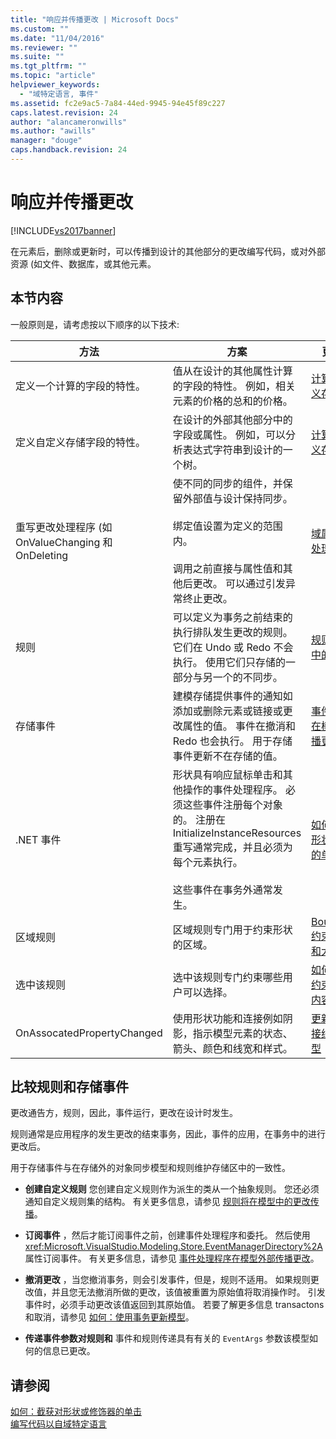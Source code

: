```yaml
---
title: "响应并传播更改 | Microsoft Docs"
ms.custom: ""
ms.date: "11/04/2016"
ms.reviewer: ""
ms.suite: ""
ms.tgt_pltfrm: ""
ms.topic: "article"
helpviewer_keywords: 
  - "域特定语言, 事件"
ms.assetid: fc2e9ac5-7a84-44ed-9945-94e45f89c227
caps.latest.revision: 24
author: "alancameronwills"
ms.author: "awills"
manager: "douge"
caps.handback.revision: 24
---
```

# 响应并传播更改
[!INCLUDE[vs2017banner](../code-quality/includes/vs2017banner.md)]

在元素后，删除或更新时，可以传播到设计的其他部分的更改编写代码，或对外部资源 \(如文件、数据库，或其他元素。  
  
## 本节内容  
 一般原则是，请考虑按以下顺序的以下技术:  
  
|方法|方案|更多信息|  
|--------|--------|----------|  
|定义一个计算的字段的特性。|值从在设计的其他属性计算的字段的特性。  例如，相关元素的价格的总和的价格。|[计算的和自定义存储属性](../modeling/calculated-and-custom-storage-properties.md)|  
|定义自定义存储字段的特性。|在设计的外部其他部分中的字段或属性。  例如，可以分析表达式字符串到设计的一个树。|[计算的和自定义存储属性](../modeling/calculated-and-custom-storage-properties.md)|  
|重写更改处理程序 \(如 OnValueChanging 和 OnDeleting|使不同的同步的组件，并保留外部值与设计保持同步。<br /><br /> 绑定值设置为定义的范围内。<br /><br /> 调用之前直接与属性值和其他后更改。  可以通过引发异常终止更改。|[域属性值更改处理程序](../modeling/domain-property-value-change-handlers.md)|  
|规则|可以定义为事务之前结束的执行排队发生更改的规则。  它们在 Undo 或 Redo 不会执行。  使用它们只存储的一部分与另一个的不同步。|[规则将在模型中的更改传播](../modeling/rules-propagate-changes-within-the-model.md)|  
|存储事件|建模存储提供事件的通知如添加或删除元素或链接或更改属性的值。  事件在撤消和 Redo 也会执行。  用于存储事件更新不在存储的值。|[事件处理程序在模型外部传播更改](../modeling/event-handlers-propagate-changes-outside-the-model.md)|  
|.NET 事件|形状具有响应鼠标单击和其他操作的事件处理程序。  必须这些事件注册每个对象的。  注册在 InitializeInstanceResources 重写通常完成，并且必须为每个元素执行。<br /><br /> 这些事件在事务外通常发生。|[如何：截获对形状或修饰器的单击](../Topic/How%20to:%20Intercept%20a%20Click%20on%20a%20Shape%20or%20Decorator.md)|  
|区域规则|区域规则专门用于约束形状的区域。|[BoundsRules 约束形状位置和大小](../modeling/boundsrules-constrain-shape-location-and-size.md)|  
|选中该规则|选中该规则专门约束哪些用户可以选择。|[如何：访问和约束当前所选内容](../modeling/how-to-access-and-constrain-the-current-selection.md)|  
|OnAssocatedPropertyChanged|使用形状功能和连接例如阴影，指示模型元素的状态、箭头、颜色和线宽和样式。|[更新形状和连接线以反映模型](../modeling/updating-shapes-and-connectors-to-reflect-the-model.md)|  
  
## **比较规则和存储事件**  
 更改通告方，规则，因此，事件运行，更改在设计时发生。  
  
 规则通常是应用程序的发生更改的结束事务，因此，事件的应用，在事务中的进行更改后。  
  
 用于存储事件与在存储外的对象同步模型和规则维护存储区中的一致性。  
  
-   **创建自定义规则** 您创建自定义规则作为派生的类从一个抽象规则。  您还必须通知自定义规则集的结构。  有关更多信息，请参见 [规则将在模型中的更改传播](../modeling/rules-propagate-changes-within-the-model.md)。  
  
-   **订阅事件** ，然后才能订阅事件之前，创建事件处理程序和委托。  然后使用 <xref:Microsoft.VisualStudio.Modeling.Store.EventManagerDirectory%2A>属性订阅事件。  有关更多信息，请参见 [事件处理程序在模型外部传播更改](../modeling/event-handlers-propagate-changes-outside-the-model.md)。  
  
-   **撤消更改** ，当您撤消事务，则会引发事件，但是，规则不适用。  如果规则更改值，并且您无法撤消所做的更改，该值被重置为原始值将取消操作时。  引发事件时，必须手动更改该值返回到其原始值。  若要了解更多信息 transactons 和取消，请参见 [如何：使用事务更新模型](../modeling/how-to-use-transactions-to-update-the-model.md)。  
  
-   **传递事件参数对规则和** 事件和规则传递具有有关的 `EventArgs` 参数该模型如何的信息已更改。  
  
## 请参阅  
 [如何：截获对形状或修饰器的单击](../Topic/How%20to:%20Intercept%20a%20Click%20on%20a%20Shape%20or%20Decorator.md)   
 [编写代码以自域特定语言](../modeling/writing-code-to-customise-a-domain-specific-language.md)